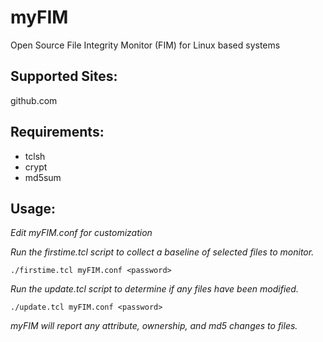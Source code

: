# myFIM
Open Source File Integrity Monitor (FIM) for Linux based systems

## Supported Sites:
github.com

## Requirements:
- tclsh
- crypt
- md5sum

## Usage:
*Edit myFIM.conf for customization*

*Run the firstime.tcl script to collect a baseline of selected files to monitor.*

  `./firstime.tcl myFIM.conf <password>`
  
*Run the update.tcl script to determine if any files have been modified.*

  `./update.tcl myFIM.conf <password>`
  
*myFIM will report any attribute, ownership, and md5 changes to files.*
